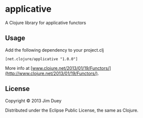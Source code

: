 # applicative

A Clojure library for applicative functors

## Usage

Add the following dependency to your project.clj

`[net.clojure/applicative "1.0.0"]`

More info at [www.clojure.net/2013/01/19/Functors/](http://www.clojure.net/2013/01/19/Functors/).

## License

Copyright © 2013 Jim Duey

Distributed under the Eclipse Public License, the same as Clojure.
